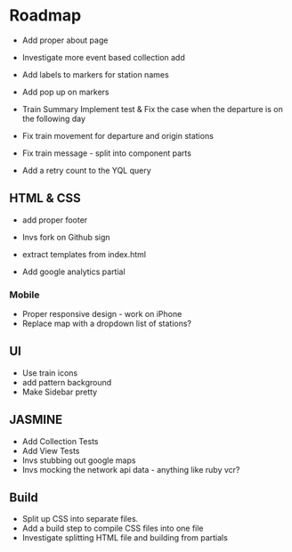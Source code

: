 # Roadmap
 
* Add proper about page

* Investigate more event based collection add
* Add labels to markers for station names
* Add pop up on markers

* Train Summary Implement test & Fix the case when the departure is on the following day
* Fix train movement for departure and origin stations

* Fix train message - split into component parts

* Add a retry count to the YQL query

## HTML & CSS
* add proper footer
* Invs fork on Github sign
* extract templates from index.html

* Add google analytics partial

### Mobile

* Proper responsive design - work on iPhone
* Replace map with a dropdown list of stations?

## UI
* Use train icons
* add pattern background
* Make Sidebar pretty

## JASMINE
* Add Collection Tests
* Add View Tests
* Invs stubbing out google maps
* Invs mocking the network api data - anything like ruby vcr?

## Build
* Split up CSS into separate files.
* Add a build step to compile CSS files into one file
* Investigate splitting HTML file and building from partials